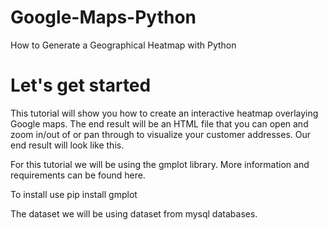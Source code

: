 # Google-Maps-Python
How to Generate a Geographical Heatmap with Python
# Let's get started
This tutorial will show you how to create an interactive heatmap overlaying Google maps. The end result will be an HTML file that you can open and zoom in/out of or pan through to visualize your customer addresses. Our end result will look like this.

For this tutorial we will be using the gmplot library. More information and requirements can be found here.

To install use pip install gmplot

The dataset we will be using dataset from mysql databases.


